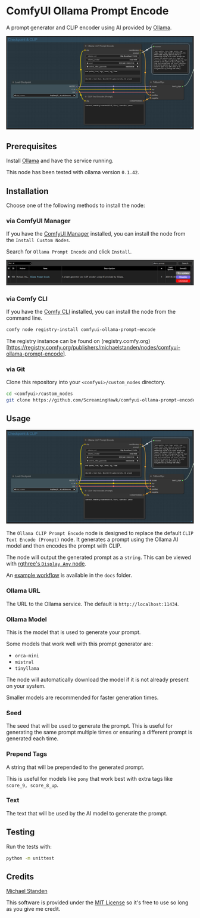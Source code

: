 # ComfyUI Ollama Prompt Encode

A prompt generator and CLIP encoder using AI provided by [Ollama](https://ollama.com).

![Example Usage](./docs/usage_1.png)

## Prerequisites

Install [Ollama](https://ollama.com) and have the service running.

This node has been tested with ollama version `0.1.42`.

## Installation

Choose one of the following methods to install the node:

### via ComfyUI Manager

If you have the [ComfyUI Manager](https://github.com/ltdrdata/ComfyUI-Manager) installed, you can install the node from the `Install Custom Nodes`.

Search for `Ollama Prompt Encode` and click `Install`.

![ComfyUI Manager](./docs/comfyui_manager.png)

### via Comfy CLI

If you have the [Comfy CLI](https://github.com/Comfy-Org/comfy-cli) installed, you can install the node from the command line.

```sh
comfy node registry-install comfyui-ollama-prompt-encode
```

The registry instance can be found on (registry.comfy.org)[https://registry.comfy.org/publishers/michaelstanden/nodes/comfyui-ollama-prompt-encode].

### via Git

Clone this repository into your `<comfyui>/custom_nodes` directory.

```sh
cd <comfyui>/custom_nodes
git clone https://github.com/ScreamingHawk/comfyui-ollama-prompt-encode
```

## Usage

![Example Usage](./docs/usage_1.png)

The `Ollama CLIP Prompt Encode` node is designed to replace the default `CLIP Text Encode (Prompt)` node. It generates a prompt using the Ollama AI model and then encodes the prompt with CLIP.

The node will output the generated prompt as a `string`. This can be viewed with [rgthree's `Display Any` node](https://github.com/rgthree/rgthree-comfy?tab=readme-ov-file#display-any).

An [example workflow](./docs/ollama_basic_workflow.json) is available in the `docs` folder.

### Ollama URL

The URL to the Ollama service. The default is `http://localhost:11434`.

### Ollama Model

This is the model that is used to generate your prompt.

Some models that work well with this prompt generator are:

- `orca-mini`
- `mistral`
- `tinyllama`

The node will automatically download the model if it is not already present on your system.

Smaller models are recommended for faster generation times.

### Seed

The seed that will be used to generate the prompt. This is useful for generating the same prompt multiple times or ensuring a different prompt is generated each time.

### Prepend Tags

A string that will be prepended to the generated prompt.

This is useful for models like `pony` that work best with extra tags like `score_9, score_8_up`.

### Text

The text that will be used by the AI model to generate the prompt.

## Testing

Run the tests with:

```sh
python -m unittest
```

## Credits

[Michael Standen](https://michael.standen.link)

This software is provided under the [MIT License](https://tldrlegal.com/license/mit-license) so it's free to use so long as you give me credit.

